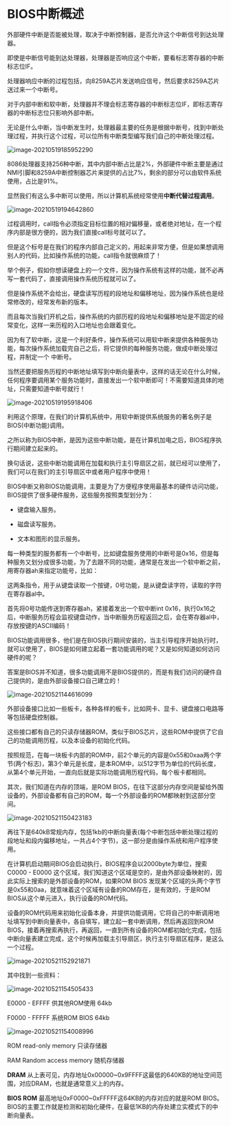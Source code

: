 # BIOS中断概述

外部硬件中断是否能被处理，取决于中断控制器，是否允许这个中断信号到达处理器。

即使是中断信号能到达处理器，处理器是否响应这个中断，要看标志寄存器的中断标志位IF。

处理器响应中断的过程包括，向8259A芯片发送响应信号，然后要求8259A芯片送过来一个中断号。



对于内部中断和软中断，处理器并不理会标志寄存器的中断标志位IF，即标志寄存器的中断标志位只影响外部中断。

无论是什么中断，当中断发生时，处理器最主要的任务是根据中断号，找到中断处理过程，并执行这个过程，可以位所有中断类型编写我们自己的中断处理过程。

![image-20210519185952290](./images/image-20210519185952290.png)

8086处理器支持256种中断，其中内部中断占比是2%，外部硬件中断主要是通过NMI引脚和8259A中断控制器芯片来提供的占比7%，剩余的部分可以由软件系统使用，占比是91%。

显然我们有这么多中断可以使用，所以计算机系统经常使用**中断代替过程调用**。

![image-20210519194642860](./images/image-20210519194642860.png)

过程调用时，call指令必须指定目标位置的相对偏移量，或者绝对地址，在一个程序内部是很方便的，因为我们直接call标号就可以了。

但是这个标号是在我们的程序内部自己定义的，用起来非常方便，但是如果想调用别人的代码，比如操作系统的功能，call指令就很麻烦了！

举个例子，假如你想读硬盘上的一个文件，因为操作系统有这样的功能，就不必再写一套代码了，直接调用操作系统历程就可以了。

但是操作系统不会给出，硬盘读写历程的段地址和偏移地址，因为操作系统也是经常修改的，经常发布新的版本。

而且每次当我们开机之后，操作系统的内部历程的段地址和偏移地址是不固定的经常变化，这样一来历程的入口地址也会跟着变化。



因为有了软中断，这是一个利好条件，操作系统可以用软中断来提供各种服务功能，每次操作系统加载完自己之后，将它提供的每种服务功能，做成中断处理过程，并制定一个 中断号。

当然还要把服务历程的中断地址填写到中断向量表中，这样的话无论在什么时候，任何程序要调用某个服务功能时，直接发出一个软中断即可！不需要知道具体的地址，只需要知道中断号就行！

![image-20210519195918406](./images/image-20210519195918406.png)

利用这个原理，在我们的计算机系统中，用软中断提供系统服务的著名例子是BIOS(中断功能)调用。

之所以称为BIOS中断，是因为这些中断功能，是在计算机加电之后，BIOS程序执行期间建立起来的。

换句话说，这些中断功能调用在加载和执行主引导扇区之前，就已经可以使用了，我们可以在我们的主引导扇区中或者用户程序中使用！



BIOS中断又称BIOS功能调用，主要是为了方便程序使用最基本的硬件访问功能，BIOS提供了很多硬件服务，这些服务按照类型划分为：

- 键盘输入服务。

- 磁盘读写服务。

- 文本和图形的显示服务。

每一种类型的服务都有一个中断号，比如键盘服务使用的中断号是0x16，但是每种服务又划分成很多功能，为了去跟不同的功能，通常是在发出一个软中断之前，用寄存器ah来指定功能号，比如：



这两条指令，用于从键盘读取一个按键，0号功能，是从键盘读字符，读取的字符在寄存器al中。

首先将0号功能传送到寄存器ah，紧接着发出一个软中断int 0x16，执行0x16之后，中断服务历程会监视键盘动作，当中断服务历程返回之后，会在寄存器al中，存放按键的ASCII编码！

BIOS功能调用很多，他们是在BIOS执行期间安装的，当主引导程序开始执行时，就可以使用了，BIOS是如何建立起着一套功能调用的呢？又是如何知道如何访问硬件的呢？

答案是BIOS并不知道，很多功能调用不是BIOS提供的，而是有我们访问的硬件自己提供的，是由外部设备接口自己建立的！

![image-20210521144616099](./images/image-20210521144616099.png)

外部设备接口比如一些板卡，各种各样的板卡，比如网卡、显卡、键盘接口电路等等包括硬盘控制器。

这些接口都有自己的只读存储器ROM，类似于BIOS芯片，这些ROM中提供了它自己的功能调用历程，以及本设备的初始化代码。

按照规范，在每一块板卡内部的ROM中，前2个单元的内容是0x55和0xaa两个字节(两个标志)，第3个单元是长度，是本ROM中，以512字节为单位的代码长度，从第4个单元开始，一直向后就是实际功能调用历程代码，每个板卡都相同。

其次，我们知道在内存的顶端，是ROM BIOS，在往下这部分内存空间是留给外围设备的，外部设备都有自己的ROM，每一个外部设备的ROM都映射到这部分空间。

![image-20210521150423183](./images/image-20210521150423183.png)

再往下是640kB常规内存，包括1kb的中断向量表(每个中断包括中断处理过程的段地址和段内偏移地址，一共占4个字节)，这一部分是由操作系统和用户程序使用。

在计算机启动期间BIOS会启动执行，BIOS程序会以2000byte为单位，搜索C0000 - E0000 这个区域，我们知道这个区域是空的，是由外部设备映射的，因此实际上搜索的是外部设备的ROM，如果ROM BIOS 发现某个区域的头两个字节是0x55和0aa，就意味着这个区域有设备的ROM存在，是有效的，于是ROM BIOS从这个单元进入，执行设备的ROM代码。

设备的ROM代码用来初始化设备本身，并提供功能调用，它将自己的中断调用地址填写到中断向量表中，各自填写，建立起一套中断调用，然后再返回到ROM BIOS，接着再搜索再执行，再返回，一直到所有设备的ROM都初始化完成，包括中断向量表建立完成，这个时候再加载主引导扇区，执行主引导扇区程序，是这么一个过程。

![image-20210521152921871](./images/image-20210521152921871.png)

其中找到一些资料：

![image-20210521154505433](./images/image-20210521154505433.png)

E0000 - EFFFF 供其他ROM使用 64kb

F0000 - FFFFF 系统ROM BIOS 64kb

![image-20210521154008996](./images/image-20210521154008996.png)

ROM read-only memory 只读存储器

RAM Random access memory 随机存储器

**DRAM**
从上表可见，内存地址0x00000~0x9FFFF这最低的640KB的地址空间范围，对应DRAM，也就是通常意义上的内存。

**BIOS ROM**
最高地址0xF0000~0xFFFFF这64KB的内存对应的就是ROM BIOS。BIOS的主要工作就是检测和初始化硬件，在最低1KB的内存处建立实模式下的中断向量表。

